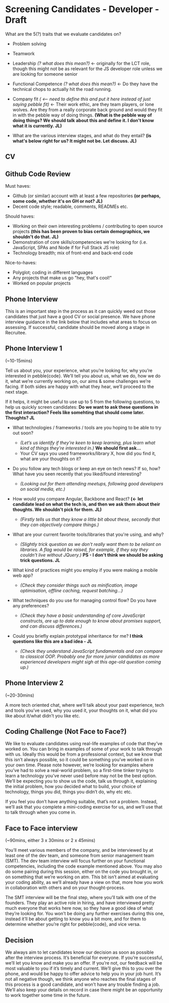 # Screening Candidates - Developer - Draft

What are the 5(?) traits that we evaluate candidates on?
  - Problem solving
  - Teamwork
  - Leadership *(? what does this mean?)* <- originally for the LCT role, though this might not be as relevant for the JS developer role unless we are looking for someone senior
  - Functional Competence *(? what does this mean?)* <- Do they have the technical chops to actually hit the road running.
  - Company fit *( <— need to define this and put it here instead of just saying pebble fit)* <- Their work ethic, are they team players, or lone wolves. Are they from a really corporate back ground and would they fit in with the pebble way of doing things. **(What is the pebble way of doing things? We should talk about this and define it. I don't know what it is currently. JL)**

- What are the various interview stages, and what do they entail? **(is what's below right for us? It might not be. Let discuss. JL)**

## CV

## Github Code Review 

Must haves:
- Github (or similar) account with at least a few repositories **(or perhaps, some code, whether it's on GH or not? JL)**
- Decent code style; readable, comments, READMEs etc.

Should haves:
- Working on their own interesting problems / contributing to open source projects **(this has been proven to bias certain demographics, we shouldn't do that. JL)**
- Demonstration of core skills/competencies we're looking for (i.e. JavaScript, SPAs and Node if for Full Stack JS role)
- Technology breadth; mix of front-end and back-end code

Nice-to-haves:
- Polyglot; coding in different languages
- Any projects that make us go "hey, that's cool!"
- Worked on popular projects


## Phone Interview
This is an important step in the process as it can quickly weed out those candidates that just have a good CV or social presence. We have phone interview guidance in the link below that includes what areas to focus on assessing. If successful, candidate should be moved along a stage in Recruitee.

## Phone Interview 1 
(~10-15mins)

Tell us about you, your experience, what you’re looking for, why you’re interested in pebble{code}. We’ll tell you about us, what we do, how we do it, what we’re currently working on, our aims & some challenges we’re facing. If both sides are happy with what they hear, we’ll proceed to the next stage.

If it helps, it might be useful to use up to 5 from the following questions, to help us quickly screen candidates: **Do we want to ask these questions in the first interaction? Feels like somehting that should come later. Thoughts? JL**

* What technologies / frameworks / tools are you hoping to be able to try out soon? 
    * *(Let’s us identify if they’re keen to keep learning, plus learn what kind of things they’re interested in.)*
    **We should first ask...**
    * Your CV says you used frameworks/library X, how did you find it, what are your thoughts on it? 

* Do you follow any tech blogs or keep an eye on tech news? If so, how? What have you seen recently that you liked/found interesting?
    * *(Looking out for them attending meetups, following good developers on social media, etc.)*

* How would you compare Angular, Backbone and React? **(<- let candidate lead on what the tech is, and then we ask them about their thoughts. We shouldn't pick for them. JL)**
    * *(Firstly tells us that they know a little bit about these, secondly that they can objectively compare things.)*

* What are your current favorite tools/libraries that you're using, and why?
    * *(Slightly trick question as we don't really want them to be reliant on libraries. A flag would be raised, for example, if they say they couldn't live without JQuery.)* **PS - I don't think we should be asking trick questions. JL**

* What kind of practices might you employ if you were making a mobile web app?
    * *(Check they consider things such as minification, image optimisation, offline caching, request batching...)*

* What techniques do you use for managing control flow? Do you have any preferences?
    * *(Check they have a basic understanding of core JavaScript constructs, are up to date enough to know about promises support, and can discuss differences.)*

* Could you briefly explain prototypal inheritance for me? **I think questions like this are a bad idea - JL**
    * *(Check they understand JavaScript fundamentals and can compare to classical OOP. Probably one for more junior candidates as more experienced developers might sigh at this age-old question coming up.)*

## Phone Interview 2 
(~20-30mins)

A more tech oriented chat, where we’ll talk about your past experience, tech and tools you’ve used, why you used it, your thoughts on it, what did you like about it/what didn’t you like etc.

## Coding Challenge (Not Face to Face?)
We like to evaluate candidates using real-life examples of code that they’ve worked on. You can bring in examples of some of your work to talk through with us. Ideally this would be from a professional context, but we know that this isn’t always possible, so it could be something you’ve worked on in your own time. Please note however, we’re looking for examples where you’ve had to solve a real-world problem, so a first-time tinker trying to learn a technology you’ve never used before may not be the best option. We’ll be expecting you to show us the code, talk us through it, explaining the initial problem, how you decided what to build, your choice of technology, things you did, things you didn’t do, why etc etc.

If you feel you don’t have anything suitable, that’s not a problem. Instead, we’ll ask that you complete a mini-coding exercise for us, and we’ll use that to talk through when you come in.

## Face to Face interview
(~90mins, either 3 x 30mins or 2 x 45mins)

You’ll meet various members of the company, and be interviewed by at least one of the dev team, and someone from senior management team (SMT). The dev team interview will focus further on your functional competencies, including the code example mentioned above. You may also do some pairing during this session, either on the code you brought in, or on something that we’re working on atm. This bit isn’t aimed at evaluating your coding ability, as we’ll already have a view on that, more how you work in collaboration with others and on your thought-process.

The SMT interview will be the final step, where you’ll talk with one of the founders. They play an active role in hiring, and have interviewed pretty much everyone that works here now, so they have a good idea of what they’re looking for. You won’t be doing any further exercises during this one, instead it’ll be about getting to know you a bit more, and for them to determine whether you’re right for pebble{code}, and vice versa.

## Decision
We always aim to let candidates know our decision as soon as possible after the interview process. It’s beneficial for everyone. If you’re successful, we’ll let you know and make you an offer. If you’re not, our feedback will be most valuable to you if it’s timely and current. We’ll give this to you over the phone, and would be happy to offer advice to help you in your job hunt. It’s not all negative though, we think anyone who reaches the final stages of this process is a good candidate, and won’t have any trouble finding a job. We’ll also keep your details on record in case there might be an opportunity to work together some time in the future.
